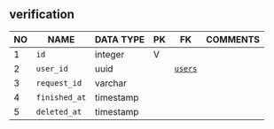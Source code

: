 
verification
----------------------------


NO | NAME | DATA TYPE | PK | FK | COMMENTS
---|------|-----------|----|----|-------------------
1|`id` | integer | V |  | 
2|`user_id` | uuid |  | [`users`](users.md) | 
3|`request_id` | varchar |  |  | 
4|`finished_at` | timestamp |  |  | 
5|`deleted_at` | timestamp |  |  | 
